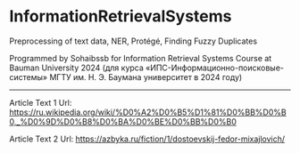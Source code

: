 # InformationRetrievalSystems
Preprocessing of text data, NER, Protégé, Finding Fuzzy Duplicates

Programmed by Sohaibssb for Information Retrieval Systems Course at Bauman University 2024 (для курса «ИПС-Информационно-поисковые-системы» МГТУ им. Н. Э. Баумана университет в 2024 году)

---------
Article Text 1 Url: https://ru.wikipedia.org/wiki/%D0%A2%D0%B5%D1%81%D0%BB%D0%B0,_%D0%9D%D0%B8%D0%BA%D0%BE%D0%BB%D0%B0


Article Text 2 Url: https://azbyka.ru/fiction/1/dostoevskij-fedor-mixajlovich/



